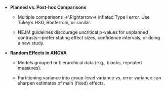 - **Planned vs. Post-hoc Comparisons**
    
    - Multiple comparisons ⇒\Rightarrow⇒ inflated Type I error. Use Tukey’s HSD, Bonferroni, or similar.
        
    - NEJM guidelines discourage uncritical p-values for unplanned contrasts—prefer stating effect sizes, confidence intervals, or doing a new study.
        
- **Random Effects in ANOVA**
    
    - Models grouped or hierarchical data (e.g., blocks, repeated measures).
        
    - Partitioning variance into group-level variance vs. error variance can sharpen estimates of main (fixed) effects.